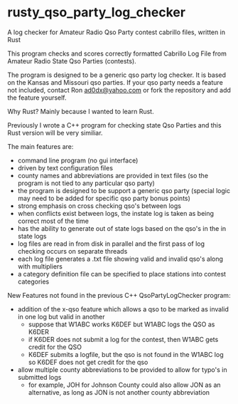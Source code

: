 # rusty_qso_party_log_checker
A log checker for Amateur Radio Qso Party contest cabrillo files, written in Rust

This program checks and scores correctly formatted Cabrillo Log File from Amateur Radio State Qso Parties (contests).

The program is designed to be a generic qso party log checker.  It is based on the Kansas and Missouri qso parties.  If your qso party needs a feature not included, contact Ron ad0dx@yahoo.com or fork the repository and add the feature yourself.

Why Rust?  Mainly because I wanted to learn Rust.

Previously I wrote a C++ program for checking state Qso Parties and this Rust version will be very similiar.

The main features are:
- command line program (no gui interface)
- driven by text configuration files
- county names and abbreviations are provided in text files (so the program is not tied to any particular qso party)
- the program is designed to be support a generic qso party (special logic may need to be added for specific qso party bonus points)
- strong emphasis on cross checking qso's between logs
- when conflicts exist between logs, the instate log is taken as being correct most of the time
- has the ability to generate out of state logs based on the qso's in the in state logs
- log files are read in from disk in parallel and the first pass of log checking occurs on separate threads
- each log file generates a .txt file showing valid and invalid qso's along with multipliers
- a category definition file can be specified to place stations into contest categories

New Features not found in the previous C++ QsoPartyLogChecker program:
- addition of the x-qso feature which allows a qso to be marked as invalid in one log but valid in another
   - suppose that W1ABC works K6DEF but W1ABC logs the QSO as K6DER
   - if K6DER does not submit a log for the contest, then W1ABC gets credit for the QSO
   - K6DEF submits a logfile, but the qso is not found in the W1ABC log so K6DEF does not get credit for the qso
- allow multiple county abbreviations to be provided to allow for typo's in submitted logs
   - for example, JOH for Johnson County could also allow JON as an alternative, as long as JON is not another county abbreviation

